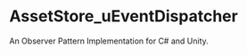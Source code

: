 AssetStore_uEventDispatcher
===========================

An Observer Pattern Implementation for C# and Unity.
